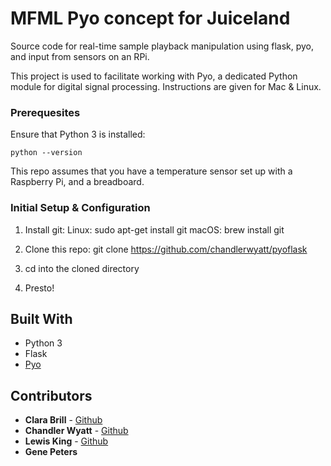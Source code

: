# MFML Pyo concept for Juiceland
Source code for real-time sample playback manipulation using flask, pyo, and input from sensors on an RPi.

This project is used to facilitate working with Pyo, a dedicated Python module for digital signal processing. Instructions are given for Mac & Linux.


### Prerequesites
Ensure that Python 3 is installed:
```
python --version
```

This repo assumes that you have a temperature sensor set up with a Raspberry Pi, and a breadboard.

### Initial Setup & Configuration

1. Install git:
		Linux: sudo apt-get install git
		macOS: brew install git

2. Clone this repo:
		git clone https://github.com/chandlerwyatt/pyoflask

3. cd into the cloned directory

4. Presto!


## Built With

* Python 3
* Flask
* [Pyo](http://ajaxsoundstudio.com/software/pyo/)

## Contributors

* **Clara Brill** - [Github](https://github.com/clarabrill)
* **Chandler Wyatt** - [Github](https://github.com/chandlerwyatt)
* **Lewis King** - [Github](https://github.com/lewisisgood)
* **Gene Peters**
